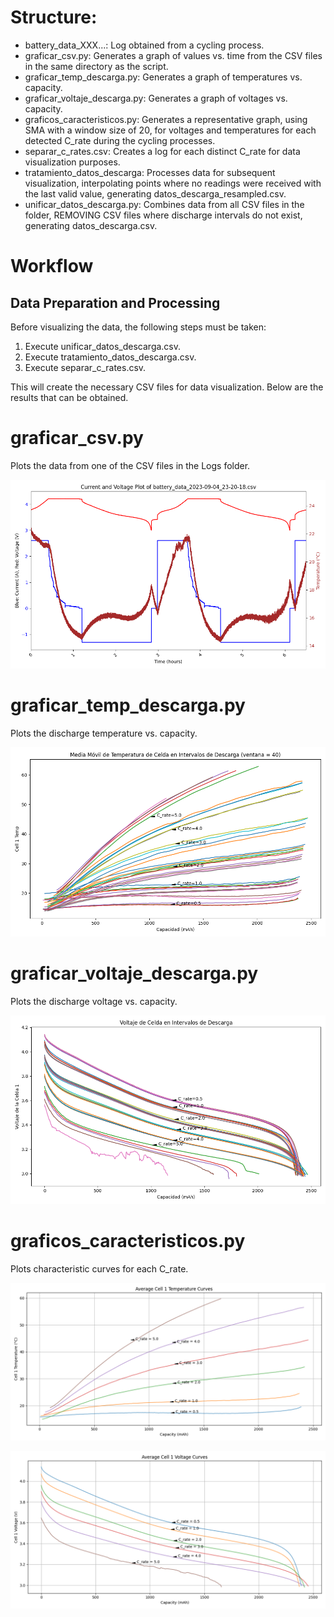 # Structure:
- battery_data_XXX...: Log obtained from a cycling process.
- graficar_csv.py: Generates a graph of values vs. time from the CSV files in the same directory as the script.
- graficar_temp_descarga.py: Generates a graph of temperatures vs. capacity.
- graficar_voltaje_descarga.py: Generates a graph of voltages vs. capacity.
- graficos_caracteristicos.py: Generates a representative graph, using SMA with a window size of 20, for voltages and temperatures for each detected C_rate during the cycling processes.
- separar_c_rates.csv: Creates a log for each distinct C_rate for data visualization purposes.
- tratamiento_datos_descarga: Processes data for subsequent visualization, interpolating points where no readings were received with the last valid value, generating datos_descarga_resampled.csv.
- unificar_datos_descarga.py: Combines data from all CSV files in the folder, REMOVING CSV files where discharge intervals do not exist, generating datos_descarga.csv.

# Workflow

## Data Preparation and Processing

Before visualizing the data, the following steps must be taken:

1. Execute unificar_datos_descarga.csv.
2. Execute tratamiento_datos_descarga.csv.
3. Execute separar_c_rates.csv.

This will create the necessary CSV files for data visualization. Below are the results that can be obtained.

# graficar_csv.py

Plots the data from one of the CSV files in the Logs folder.

![graficar_csv.py](../media/csv_vs_tiempo.png)

# graficar_temp_descarga.py

Plots the discharge temperature vs. capacity.

![graficar_temp_descarga.py](../media/graficar_temp_descarga.png)

# graficar_voltaje_descarga.py

Plots the discharge voltage vs. capacity.

![graficar_temp_descarga.py](../media/graficar_voltaje_descarga.png)

# graficos_caracteristicos.py

Plots characteristic curves for each C_rate.

![graficos_caracteristicos.py](../media/graficos_caracteristicos_1.png)

![graficos_caracteristicos.py](../media/graficos_caracteristicos_2.png)
